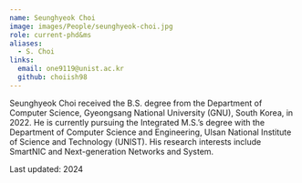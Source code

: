 ```yaml
---
name: Seunghyeok Choi
image: images/People/seunghyeok-choi.jpg
role: current-phd&ms 
aliases:
  - S. Choi
links:
  email: one9119@unist.ac.kr
  github: choiish98
---
```


Seunghyeok Choi received the B.S. degree from the Department of Computer Science, Gyeongsang National University (GNU), South Korea, in 2022. He is currently pursuing the Integrated M.S.’s degree with the Department of Computer Science and Engineering, Ulsan National Institute of Science and Technology (UNIST). His research interests include SmartNIC and Next-generation Networks and System.

Last updated: 2024